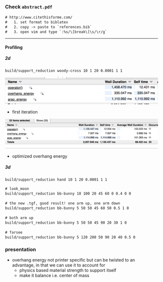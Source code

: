 

###  Check `abstract.pdf`



```
# http://www.citethisforme.com/
#   1. set format to biblatex
#   2. copy -> paste to `references.bib`
#   3. open vim and type `:%s/\[break\]\s/\r/g`
```


---

#### Profiling 

##### 2d

```
build/support_reduction woody-cross 10 1 20 0.0001 1 1
```

![](2018-11-26-22-05-54.png)
+ first iteration



![](2018-11-26-23-04-03.png)
+ optimized overhang energy


##### 3d

```
build/support_reduction hand 10 1 20 0.0001 1 1
```

```
# look_moon
build/support_reduction bb-bunny 10 100 20 45 60 0 0.4 0 0

# the new .tgf, good result! one arm up, one arm down
build/support_reduction bb-bunny 5 50 50 45 60 50 0.5 1 0

# both arm up 
build/support_reduction bb-bunny 5 50 50 45 90 20 30 1 0

# farsee
build/support_reduction bb-bunny 5 120 200 50 90 20 40 0.5 0
```


### presentation 

+ overhang energy not printer specific but can be twisted to an advantage, in that we can use it to account for 
    + physics based material strength to support itself
    + make it balance i.e. center of mass